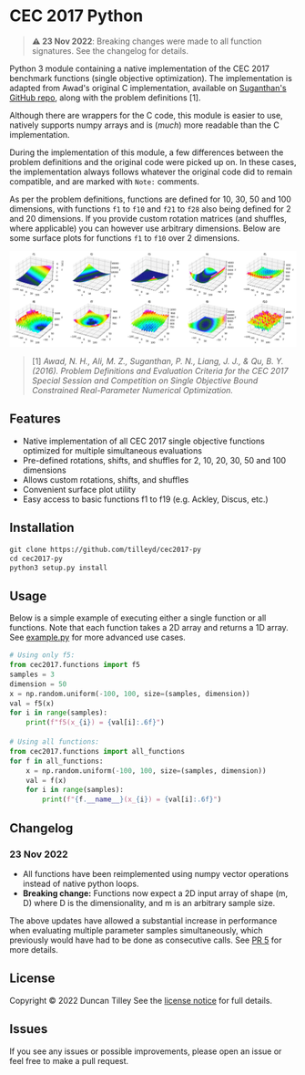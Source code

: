 # CEC 2017 Python

> **⚠ 23 Nov 2022**: Breaking changes were made to all function signatures. See the changelog for details.

Python 3 module containing a native implementation of the CEC 2017 benchmark functions (single objective optimization). The implementation is adapted from Awad's original C implementation, available on [Suganthan's GitHub repo](https://github.com/P-N-Suganthan/CEC2017-BoundContrained), along with the problem definitions [1].

Although there are wrappers for the C code, this module is easier to use, natively supports numpy arrays and is (_much_) more readable than the C implementation.

During the implementation of this module, a few differences between the problem definitions and the original code were picked up on. In these cases, the implementation always follows whatever the original code did to remain compatible, and are marked with `Note:` comments.

As per the problem definitions, functions are defined for 10, 30, 50 and 100 dimensions, with functions `f1` to `f10` and `f21` to `f28` also being defined for 2 and 20 dimensions. If you provide custom rotation matrices (and shuffles, where applicable) you can however use arbitrary dimensions. Below are some surface plots for functions `f1` to `f10` over 2 dimensions.

![Function Surface Plots](extra/plots.jpg)

> \[1\] _Awad, N. H., Ali, M. Z., Suganthan, P. N., Liang, J. J., & Qu, B. Y. (2016). Problem Definitions and Evaluation Criteria for the CEC 2017 Special Session and Competition on Single Objective Bound Constrained Real-Parameter Numerical Optimization._

## Features

- Native implementation of all CEC 2017 single objective functions optimized for multiple simultaneous evaluations
- Pre-defined rotations, shifts, and shuffles for 2, 10, 20, 30, 50 and 100 dimensions
- Allows custom rotations, shifts, and shuffles
- Convenient surface plot utility
- Easy access to basic functions f1 to f19 (e.g. Ackley, Discus, etc.)

## Installation

```
git clone https://github.com/tilleyd/cec2017-py
cd cec2017-py
python3 setup.py install
```

## Usage

Below is a simple example of executing either a single function or all functions. Note that each function takes a 2D array and returns a 1D array. See [example.py](example.py) for more advanced use cases.

```py
# Using only f5:
from cec2017.functions import f5
samples = 3
dimension = 50
x = np.random.uniform(-100, 100, size=(samples, dimension))
val = f5(x)
for i in range(samples):
    print(f"f5(x_{i}) = {val[i]:.6f}")

# Using all functions:
from cec2017.functions import all_functions
for f in all_functions:
    x = np.random.uniform(-100, 100, size=(samples, dimension))
    val = f(x)
    for i in range(samples):
        print(f"{f.__name__}(x_{i}) = {val[i]:.6f}")
```

## Changelog

### 23 Nov 2022
- All functions have been reimplemented using numpy vector operations instead of native python loops.
- **Breaking change:** Functions now expect a 2D input array of shape (m, D) where D is the dimensionality, and m is an arbitrary sample size.

The above updates have allowed a substantial increase in performance when evaluating multiple parameter samples simultaneously, which previously would have had to be done as consecutive calls. See [PR 5](https://github.com/tilleyd/cec2017-py/pull/5) for more details.

## License

Copyright &copy; 2022 Duncan Tilley
See the [license notice](LICENSE.txt) for full details.

## Issues

If you see any issues or possible improvements, please open an issue or feel free to make a pull request.

